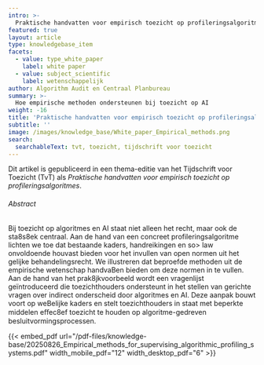 ```yaml
---
intro: >-
  Praktische handvatten voor empirisch toezicht op profileringsalgoritmes
featured: true
layout: article
type: knowledgebase_item
facets:
  - value: type_white_paper
    label: white paper
  - value: subject_scientific
    label: wetenschappelijk
author: Algorithm Audit en Centraal Planbureau
summary: >-
  Hoe empirische methoden ondersteunen bij toezicht op AI
weight: -16
title: 'Praktische handvatten voor empirisch toezicht op profileringsalgoritmes'
subtitle: ''
image: /images/knowledge_base/White_paper_Empirical_methods.png
search:
  searchableText: tvt, toezicht, tijdschrift voor toezicht
---
```


Dit artikel is gepubliceerd in een thema-editie van het Tijdschrift voor Toezicht (TvT) als *Praktische handvatten voor empirisch toezicht op profileringsalgoritmes*.

###### Abstract

Bij toezicht op algoritmes en AI staat niet alleen het recht, maar ook de sta8s8ek centraal. Aan de hand
van een concreet profileringsalgoritme lichten we toe dat bestaande kaders, handreikingen en so> law
onvoldoende houvast bieden voor het invullen van open normen uit het gelijke behandelingsrecht. We
illustreren dat beproefde methoden uit de empirische wetenschap handvaBen bieden om deze normen
in te vullen. Aan de hand van het prak8jkvoorbeeld wordt een vragenlijst geïntroduceerd die
toezichthouders ondersteunt in het stellen van gerichte vragen over indirect onderscheid door
algoritmes en AI. Deze aanpak bouwt voort op weBelijke kaders en stelt toezichthouders in staat met
beperkte middelen eﬀec8ef toezicht te houden op algoritme-gedreven besluitvormingsprocessen.

{{< embed_pdf url="/pdf-files/knowledge-base/20250826_Empirical_methods_for_supervising_algorithmic_profiling_systems.pdf" width_mobile_pdf="12" width_desktop_pdf="6" >}}